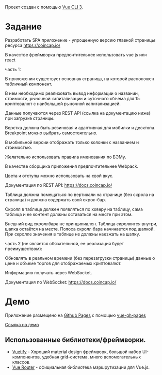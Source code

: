 Проект создан с помощью [Vue CLI 3](https://cli.vuejs.org).
# Задание

Разработать SPA приложение - упрощенную версию главной страницы ресурса https://coincap.io/

В качестве фреймворка предпочтительнее использовать vue.js или react




часть 1:


В приложении существует основная страница, на которой расположен табличный компонент.

В нем необходимо реализовать вывод информации о названии, стоимости, рыночной капитализации и суточного объема для 15 криптовалют с наибольшей рыночной капитализацией.

Данные получаются через REST API (ссылка на документацию ниже) при загрузке страницы.

Верстка должна быть резиновая и адаптивная для мобилки и десктопа. 
Breakpoint можно выбрать самостоятельно.

В мобильной версии отображать только колонки с названием и стоимостью.

Желательно использовать правила именования по БЭМу.

В качестве сборщика приложения предпочтительнее Webpack.

Цвета и отступы можно использовать на свой вкус.


Документация по REST API: https://docs.coincap.io/



Таблица должна помещаться по вертикали на странице (без скрола на страница) и должна содержать свой скрол-бар.

Скролл в таблице должен появляться по ховеру на таблицу, сама таблица и ее контент должны оставаться на месте при этом.

Внешний вид скроллбара не принципиален. Таблица скроллится внутри, шапка остаётся на месте.
Полоса скролл бара начинается под шапкой. 
При скролле значения в таблице не должны наезжать на шапку.




часть 2 (не является обязательной, ее реализация будет преимуществом):


Обновлять в реальном времени (без перезагрузки страницы) данные о цене и объеме торгов для отображаемых криптовалют.

Информацию получать через WebSocket.

Документация по WebSocket: https://docs.coincap.io/

# Демо
Приложение размещено на [Github Pages](https://pages.github.com/) с помощью [vue-gh-pages](https://github.com/KieferSivitz/vue-gh-pages)

[Ссылка на демо](https://pi0neer.github.io/finsoft-test/)

## Использованные библиотеки/фреймворки.

 - [Vuetify](https://vuetifyjs.com) - Хороший material design фреймворк, большой набор UI-компонентов, удобная grid-система, много вспомогательных классов.
 - [Vue Router](https://router.vuejs.org/) - официальная библиотека маршрутизации для Vue.js.
